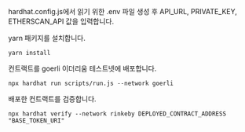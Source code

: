hardhat.config.js에서 읽기 위한 .env 파일 생성 후 
API_URL, PRIVATE_KEY, ETHERSCAN_API 값을 입력합니다.

yarn 패키지를 설치합니다.

```yarn install```

컨트랙트를 goerli 이더리움 테스트넷에 배포합니다.

```npx hardhat run scripts/run.js --network goerli```

배포한 컨트랙트를 검증합니다.

```npx hardhat verify --network rinkeby DEPLOYED_CONTRACT_ADDRESS "BASE_TOKEN_URI"```
